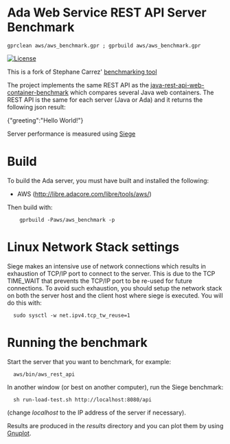 # Ada Web Service REST API Server Benchmark

```
gprclean aws/aws_benchmark.gpr ; gprbuild aws/aws_benchmark.gpr
```

[![License](http://img.shields.io/badge/license-APACHE2-blue.svg)](LICENSE)

This is a fork of Stephane Carrez' [benchmarking tool](https://github.com/stcarrez/ada-rest-api-server-benchmark)

The project implements the same REST API as the
[java-rest-api-web-container-benchmark](https://github.com/arcadius/java-rest-api-web-container-benchmark)
which compares several Java web containers.  The REST API is the same for each
server (Java or Ada) and it returns the following json result:

  {"greeting":"Hello World!"}

Server performance is measured using [Siege](https://www.joedog.org/)

# Build

To build the Ada server, you must have built and installed the following:

* AWS      (http://libre.adacore.com/libre/tools/aws/)

Then build with:

```
    gprbuild -Paws/aws_benchmark -p
```

# Linux Network Stack settings

Siege makes an intensive use of network connections which results in exhaustion of
TCP/IP port to connect to the server.  This is due to the TCP TIME_WAIT that prevents
the TCP/IP port to be re-used for future connections.  To avoid such exhaustion,
you should setup the network stack on both the server host and the client host where
siege is executed.  You will do this with:

```
  sudo sysctl -w net.ipv4.tcp_tw_reuse=1
```

# Running the benchmark

Start the server that you want to benchmark, for example:

```
  aws/bin/aws_rest_api
```

In another window (or best on another computer), run the Siege benchmark:

```
  sh run-load-test.sh http://localhost:8080/api
```

(change *localhost* to the IP address of the server if necessary).

Results are produced in the *results* directory and you can plot them
by using [Gnuplot](http://www.gnuplot.info/).
